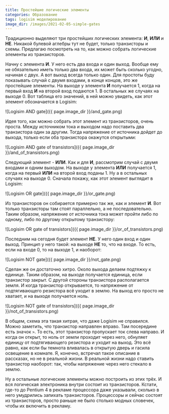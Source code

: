 ```yaml
---
title: Простейшие логические элементы
categories: Образование
tags: logisim моделирование
image_dir: /images/2021-02-05-simple-gates
---
```

Традиционно выделяют три простейших логических элемента: **И**, **ИЛИ** и **НЕ**.
Никакой булевой аглебры тут не будет, только транзисторы и схемы.
Предлагаю посмотреть на то, как можно собрать логические элементы из транзисторов.

Начну с элемента **И**.
У него есть два входа и один выход.
Вообще ему не обязательно иметь только два входа, их может быть сколько угодно, начиная с двух.
А вот выход всегда только один.
Для простоты буду показывать случай с двумя входами, в конце концов, это же простейшие элементы.
На выходе у элемента **И** получается 1, когда на первый вход **И** на второй вход подаются 1.
В остальных же случаях на выходе 0.
Вот таблица его значений, в ней можно увидеть, как этот элемент обозначается в Logisim:

![Logisim AND gate]({{ page.image_dir }}/and_gate.png)

Идея того, как можно собрать этот элемент из транзисторов, очень проста.
Между источником тока и выходом надо поставить два транзистора один за другим.
Тогда напряжение от источника дойдет до выхода, только если оба транзистора окажутся открытыми:

![Logisim AND gate of transistors]({{ page.image_dir }}/and_of_transistors.png)

Следующий элемент - **ИЛИ**.
Как и для **И**, рассмотрим случай с двумя входами и одним выходом.
На выходе у элемента **ИЛИ** получается 1, когда на первый **ИЛИ** на второй вход поданы 1.
Ну а в остальных случаях на выходе 0.
Сначала покажу, как этот элемент выглядит в Logisim:

![Logisim OR gate]({{ page.image_dir }}/or_gate.png)

Из транзисторов он собирается примерно так же, как и элемент **И**.
Вот только транзисторы там стоят параллельно, а не последовательно.
Таким образом, напряжение от источника тока может пройти либо по одному, либо по другому открытому транзистору:

![Logisim OR gate of transistors]({{ page.image_dir }}/or_of_transistors.png)

Последним на сегодня будет элемент **НЕ**.
У него один вход и один выход.
Принцип у него такой: на выходе **НЕ** то, что на входе.
То есть, если на входе 0, то на выходе 1, и наоборот:

![Logisim NOT gate]({{ page.image_dir }}/not_gate.png)

Сделан же он достаточно хитро.
Около выхода делаем подтяжку к единице.
Таким образом, на выходе получается единица, если транзистор закрыт.
С другой стороны транзистора располагается земля.
И когда транзистор открывается, то напряжение от подтягивающего резистора всё уходит в землю.
На выход его просто не хватает, и на выходе получается ноль.

![Logisim NOT gate of transistors]({{ page.image_dir }}/not_of_transistors.png)

В общем, схема эта такая хитрая, что даже Logisim не справился.
Можно заметить, что транзистор направлен вправо.
Там посередине есть значок `>`.
То есть, этот транзистор пропускает ток слева направо.
И когда он открыт, то ноль от земли проходит через него, обнуляет единицу от подтягивающего резистора и уходит на выход.
Это всё равно, как если бы темнота вливалась в открытую дверь и гасила освещение в комнате.
Я, конечно, встречал такое описание в рассказах, но не в реальной жизни.
В реальной жизни надо ставить транзистор наоборот: так, чтобы напряжение через него стекало в землю.

Ну а остальные логические элементы можно построить из этих трёх.
И вся логическая электроника внутри состоит из транзисторов.
Кстати, где-то до Pentium 4 в рекламе процессора даже указывали, сколько в него умудрились запихать транзисторов.
Процессоры и сейчас состоят из транзисторов, просто раньше не было столько модных словечек, чтобы их включить в рекламу.
